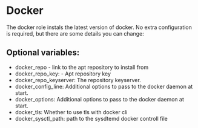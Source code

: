 # Docker

The docker role instals the latest version of docker.
No extra configuration is required, but there are some details you can change:

## Optional variables:

* docker_repo - link to the apt repository to install from
* docker_repo_key: - Apt repository key
* docker_repo_keyserver: The repository keyserver.
* docker_config_line: Additional options to pass to the docker daemon at start.
* docker_options: Additional options to pass to the docker daemon at start.
* docker_tls: Whether to use tls with docker cli
* docker_sysctl_path: path to the sysdtemd docker controll file
